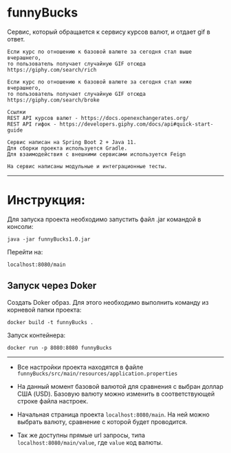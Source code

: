 
# funnyBucks
Сервис, который обращается к сервису курсов валют, и отдает gif в ответ.

``` 
Если курс по отношению к базовой валюте за сегодня стал выше вчерашнего,  
то пользователь получает случайную GIF отсюда https://giphy.com/search/rich  

Если курс по отношению к базовой валюте за сегодня стал ниже вчерашнего,
то пользователь получает случайную GIF отсюда https://giphy.com/search/broke  

Ссылки  
REST API курсов валют - https://docs.openexchangerates.org/  
REST API гифок - https://developers.giphy.com/docs/api#quick-start-guide  

Сервис написан на Spring Boot 2 + Java 11.
Для сборки проекта используется Gradle.  
Для взаимодействия с внешними сервисами используется Feign 

На сервис написаны модульные и интеграционные тесты.
```  
***
# Инструкция:

Для запуска проекта необходимо запустить файл .jar командой в консоли:
```
java -jar funnyBucks1.0.jar
```  
Перейти на:
```
localhost:8080/main
```


## Запуск через Doker

Создать Doker образ. Для этого необходимо выполнить команду из корневой папки проекта:
```
docker build -t funnyBucks .
```
Запуск контейнера:
```
docker run -p 8080:8080 funnyBucks
```


***
- Все настройки проекта находятся в файле ``` funnyBucks/src/main/resources/application.properties ```

- На данный момент базовой валютой для сравнения с выбран доллар США (USD). Базовую валюту можно изменить в соответствующей строке файла настроек.


- Начальная страница проекта ```localhost:8080/main```. На ней можно выбрать валюту, сравнение с которой будет проводится.

- Так же доступны прямые url запросы, типа ```localhost:8080/main/value```, где ```value``` код валюты.

